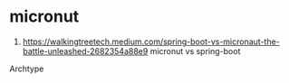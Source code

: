 # micronut

1. https://walkingtreetech.medium.com/spring-boot-vs-micronaut-the-battle-unleashed-2682354a88e9 micronut vs spring-boot

Archtype
